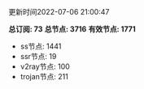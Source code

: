 更新时间2022-07-06 21:00:47

**总订阅: 73**
**总节点: 3716**
**有效节点: 1771**
- ss节点: 1441
- ssr节点: 19
- v2ray节点: 100
- trojan节点: 211
